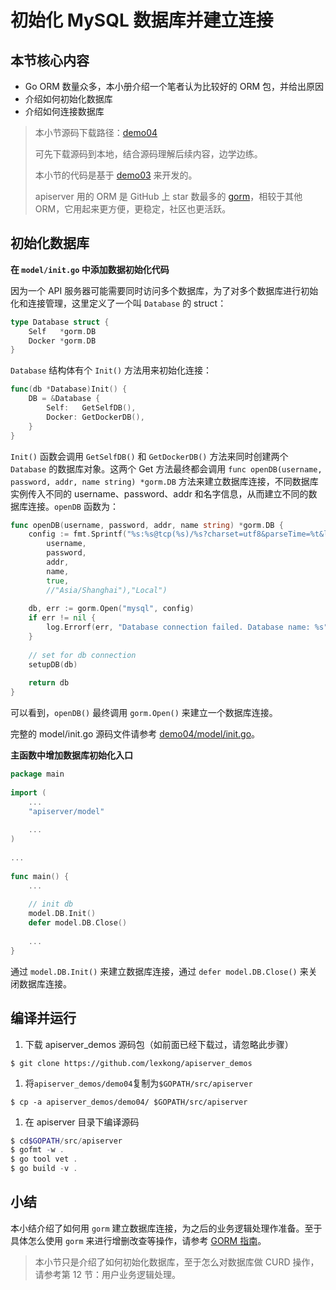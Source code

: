 # 初始化 MySQL 数据库并建立连接

## 本节核心内容

- Go ORM 数量众多，本小册介绍一个笔者认为比较好的 ORM 包，并给出原因
- 介绍如何初始化数据库
- 介绍如何连接数据库

> 本小节源码下载路径：[demo04](https://link.juejin.im?target=https%3A%2F%2Fgithub.com%2Flexkong%2Fapiserver_demos%2Ftree%2Fmaster%2Fdemo04)
> 
> 可先下载源码到本地，结合源码理解后续内容，边学边练。
> 
> 本小节的代码是基于 [demo03](https://link.juejin.im?target=https%3A%2F%2Fgithub.com%2Flexkong%2Fapiserver_demos%2Ftree%2Fmaster%2Fdemo03) 来开发的。
> 
> apiserver 用的 ORM 是 GitHub 上 star 数最多的 [gorm](https://link.juejin.im?target=https%3A%2F%2Fgithub.com%2Fjinzhu%2Fgorm)，相较于其他 ORM，它用起来更方便，更稳定，社区也更活跃。

## 初始化数据库

**在 `model/init.go` 中添加数据初始化代码**

因为一个 API 服务器可能需要同时访问多个数据库，为了对多个数据库进行初始化和连接管理，这里定义了一个叫 `Database` 的 struct：

```go
type Database struct {
    Self   *gorm.DB
    Docker *gorm.DB
} 

```

`Database` 结构体有个 `Init()` 方法用来初始化连接：

```go
func(db *Database)Init() {
    DB = &Database {
        Self:   GetSelfDB(),
        Docker: GetDockerDB(),
    }
} 

```

`Init()` 函数会调用 `GetSelfDB()` 和 `GetDockerDB()` 方法来同时创建两个 `Database` 的数据库对象。这两个 Get 方法最终都会调用 `func openDB(username, password, addr, name string) *gorm.DB` 方法来建立数据库连接，不同数据库实例传入不同的 username、password、addr 和名字信息，从而建立不同的数据库连接。`openDB` 函数为：

```go
func openDB(username, password, addr, name string) *gorm.DB {
    config := fmt.Sprintf("%s:%s@tcp(%s)/%s?charset=utf8&parseTime=%t&loc=%s",
        username,   
        password,   
        addr,
        name,
        true,
        //"Asia/Shanghai"),"Local")    
       
    db, err := gorm.Open("mysql", config)
    if err != nil { 
        log.Errorf(err, "Database connection failed. Database name: %s", name)
    }  
       
    // set for db connection
    setupDB(db)     
       
    return db
}      

```

可以看到，`openDB()` 最终调用 `gorm.Open()` 来建立一个数据库连接。

完整的 model/init.go 源码文件请参考 [demo04/model/init.go](https://link.juejin.im?target=https%3A%2F%2Fgithub.com%2Flexkong%2Fapiserver_demos%2Ftree%2Fmaster%2Fdemo04)。

**主函数中增加数据库初始化入口**

```go
package main
        
import (
    ...
    "apiserver/model"
        
    ...
)       
        
...      
        
func main() {
    ...
    
    // init db
    model.DB.Init()
    defer model.DB.Close()
        
    ...
}

```

通过 `model.DB.Init()` 来建立数据库连接，通过 `defer model.DB.Close()` 来关闭数据库连接。

## 编译并运行

1. 下载 apiserver_demos 源码包（如前面已经下载过，请忽略此步骤）

```shell
$ git clone https://github.com/lexkong/apiserver_demos

```

1. 将`apiserver_demos/demo04`复制为`$GOPATH/src/apiserver`

```shell
$ cp -a apiserver_demos/demo04/ $GOPATH/src/apiserver

```

1. 在 apiserver 目录下编译源码

```powershell
$ cd$GOPATH/src/apiserver
$ gofmt -w .
$ go tool vet .
$ go build -v .

```

## 小结

本小结介绍了如何用 `gorm` 建立数据库连接，为之后的业务逻辑处理作准备。至于具体怎么使用 `gorm` 来进行增删改查等操作，请参考 [GORM 指南](https://link.juejin.im?target=http%3A%2F%2Fgorm.io%2Fzh_CN%2Fdocs%2Findex.html)。

> 本小节只是介绍了如何初始化数据库，至于怎么对数据库做 CURD 操作，请参考第 12 节：用户业务逻辑处理。
